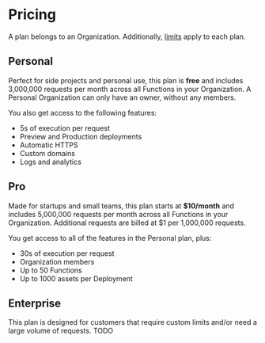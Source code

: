 # Pricing

A plan belongs to an Organization. Additionally, [limits](./limits.md) apply to each plan.

## Personal

Perfect for side projects and personal use, this plan is **free** and includes 3,000,000 requests per month across all Functions in your Organization. A Personal Organization can only have an owner, without any members.

You also get access to the following features:

- 5s of execution per request
- Preview and Production deployments
- Automatic HTTPS
- Custom domains
- Logs and analytics

## Pro

Made for startups and small teams, this plan starts at **$10/month** and includes 5,000,000 requests per month across all Functions in your Organization. Additional requests are billed at $1 per 1,000,000 requests.

You get access to all of the features in the Personal plan, plus:

- 30s of execution per request
- Organization members
- Up to 50 Functions
- Up to 1000 assets per Deployment

## Enterprise

This plan is designed for customers that require custom limits and/or need a large volume of requests. TODO
